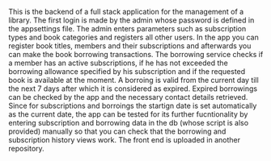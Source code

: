 This is the backend of a full stack application for the management of a library. 
The first login is made by the admin whose password is defined in the appsettings file. 
The admin enters parameters such as subscription types and book categories and registers 
all other users.
In the app you can register book titles, members and their subscriptions and afterwards
you can make the book borrowing transactions. The borrowing service checks if 
a member has an active subscriptions, if he has not exceeded the borrowing
allowance specified by his subscription and if the requested book is available
at the moment.
A borroing is valid from the current day till the next 7 days after which it is
considered as expired. Expired borrowings can be checked by the app and the
necessary contact details retrieved.
Since for subscriptions and borroings the startign date is set automatically
as the current date, the app can be tested for its further fucntionality by
entering subscription and borrowing data in the db (whose script is also provided)
manually so that you can check that the borrowing and subscription history 
views work.
The front end is uploaded in another repository.
